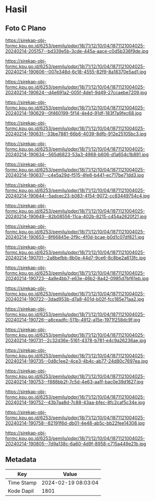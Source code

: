 # Hasil

## Foto C Plano

https://sirekap-obj-formc.kpu.go.id/6253/pemilu/pdpr/18/71/12/10/04/1871121004025-20240214-205157--bd339e5b-3cde-445a-aace-c0d5b336f9de.jpg

https://sirekap-obj-formc.kpu.go.id/6253/pemilu/pdpr/18/71/12/10/04/1871121004025-20240214-190606--007e348d-6c18-4555-82f9-8a18370e5ad1.jpg

https://sirekap-obj-formc.kpu.go.id/6253/pemilu/pdpr/18/71/12/10/04/1871121004025-20240214-190624--d4e691a2-005f-4de1-9d49-27ccaebe7209.jpg

https://sirekap-obj-formc.kpu.go.id/6253/pemilu/pdpr/18/71/12/10/04/1871121004025-20240214-190629--0f460199-5f14-4e4d-91df-183f7a9fec68.jpg

https://sirekap-obj-formc.kpu.go.id/6253/pemilu/pdpr/18/71/12/10/04/1871121004025-20240214-190631--33be7881-66b6-4039-8dfb-912e25105bc3.jpg

https://sirekap-obj-formc.kpu.go.id/6253/pemilu/pdpr/18/71/12/10/04/1871121004025-20240214-190634--565d6823-53a3-4968-b606-d1a654c1b891.jpg

https://sirekap-obj-formc.kpu.go.id/6253/pemilu/pdpr/18/71/12/10/04/1871121004025-20240214-190637--c4e5a29d-f515-4fe6-b441-ec717be71dd3.jpg

https://sirekap-obj-formc.kpu.go.id/6253/pemilu/pdpr/18/71/12/10/04/1871121004025-20240214-190644--5adcec23-b083-4154-9072-cc83449754c4.jpg

https://sirekap-obj-formc.kpu.go.id/6253/pemilu/pdpr/18/71/12/10/04/1871121004025-20240214-190649--82b08556-11ca-402b-8215-c454a2620f21.jpg

https://sirekap-obj-formc.kpu.go.id/6253/pemilu/pdpr/18/71/12/10/04/1871121004025-20240214-190653--8f66845e-2f9c-4f0d-bcae-b0d1c07df821.jpg

https://sirekap-obj-formc.kpu.go.id/6253/pemilu/pdpr/18/71/12/10/04/1871121004025-20240214-190701--2a8befbb-8b0e-44d7-9ce6-8c8be2a613fc.jpg

https://sirekap-obj-formc.kpu.go.id/6253/pemilu/pdpr/18/71/12/10/04/1871121004025-20240214-190723--4a9e4bb7-e63e-46b2-8a42-0985d7bf61eb.jpg

https://sirekap-obj-formc.kpu.go.id/6253/pemilu/pdpr/18/71/12/10/04/1871121004025-20240214-190722--3dad953b-d7a8-401d-b02f-fcc185e71aa2.jpg

https://sirekap-obj-formc.kpu.go.id/6253/pemilu/pdpr/18/71/12/10/04/1871121004025-20240214-190726--a8ceadfc-511b-4912-a15e-1971f258dc9f.jpg

https://sirekap-obj-formc.kpu.go.id/6253/pemilu/pdpr/18/71/12/10/04/1871121004025-20240214-190731--2c32d36e-5161-4378-b781-e4c9a26236ae.jpg

https://sirekap-obj-formc.kpu.go.id/6253/pemilu/pdpr/18/71/12/10/04/1871121004025-20240214-190735--0d8c1ee2-4ce3-4b4c-ab77-24d80c7697ea.jpg

https://sirekap-obj-formc.kpu.go.id/6253/pemilu/pdpr/18/71/12/10/04/1871121004025-20240214-190753--f888bb2f-7c5d-4e63-aa1f-bac0e39d1627.jpg

https://sirekap-obj-formc.kpu.go.id/6253/pemilu/pdpr/18/71/12/10/04/1871121004025-20240214-190752--43b7aa8d-7c88-43aa-bfec-8fc2caf5c34e.jpg

https://sirekap-obj-formc.kpu.go.id/6253/pemilu/pdpr/18/71/12/10/04/1871121004025-20240214-190758--82191f6d-db01-4e48-ab5c-bb22fee14308.jpg

https://sirekap-obj-formc.kpu.go.id/6253/pemilu/pdpr/18/71/12/10/04/1871121004025-20240214-190805--7d9a138c-6a60-4d9f-8958-c715a449e21b.jpg


## Metadata

| Key        | Value               |
| ---------- | ------------------- |
| Time Stamp | 2024-02-19 08:03:04 |
| Kode Dapil | 1801                |



